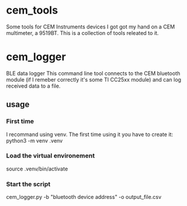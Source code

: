 # cem_tools
Some tools for CEM Instruments devices
I got got my hand on a CEM multimeter, a 9519BT. This is a collection of tools releated to it.

# cem_logger
BLE data logger
This command line tool connects to the CEM bluetooth module (if I remeber correctly it's some TI CC25xx module) and can log received data to a file.
## usage

### First time
I recommand using venv. The first time using it you have to create it:
python3 -m venv .venv

### Load the virtual environement
source .venv/bin/activate

### Start the script
cem_logger.py -b "bluetooth device address" -o output_file.csv

